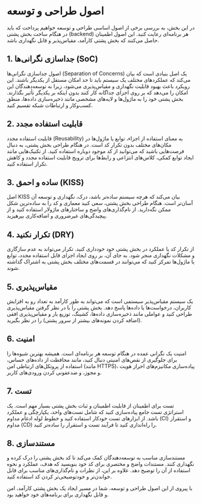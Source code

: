 # اصول طراحی و توسعه

در این بخش، به بررسی برخی از اصول اساسی طراحی و توسعه خواهیم پرداخت که باید در هنگام ساخت بخش پشتی (backend) هر برنامه‌ای رعایت کنید. این اصول اطمینان حاصل می‌کنند که بخش پشتی کارآمد، مقیاس‌پذیر و قابل نگهداری باشد.

## 1. جداسازی نگرانی‌ها (SoC)

اصول جداسازی نگرانی‌ها (Separation of Concerns) یک اصل بنیادی است که بیان می‌کند که عملکردهای مختلف یک سیستم باید تا حد امکان مستقل از یکدیگر باشند. این رویکرد باعث بهبود قابلیت نگهداری و مقیاس‌پذیری می‌شود، زیرا به توسعه‌دهندگان این امکان را می‌دهد که بر روی اجزای جداگانه کار کنند بدون اینکه بر یکدیگر تأثیر بگذارند. بخش پشتی خود را به ماژول‌ها و لایه‌های مشخصی مانند ذخیره‌سازی داده‌ها، منطق کسب‌وکار و ارتباطات شبکه تقسیم کنید.

## 2. قابلیت استفاده مجدد

قابلیت استفاده مجدد (Reusability) به معنای استفاده از اجزاء، توابع یا ماژول‌ها در مکان‌های مختلف بدون تکرار کد است. در هنگام طراحی بخش پشتی، به دنبال فرصت‌هایی باشید که می‌توانید از کد موجود دوباره استفاده کنید. از تکنیک‌هایی مانند ایجاد توابع کمکی، کلاس‌های انتزاعی و رابط‌ها برای ترویج قابلیت استفاده مجدد و کاهش تکرار استفاده کنید.

## 3. ساده و احمق (KISS)

اصل KISS بیان می‌کند که هرچه سیستم ساده‌تر باشد، درک، نگهداری و توسعه آن آسان‌تر است. هنگام طراحی بخش پشتی، سعی کنید معماری و کد را به ساده‌ترین شکل ممکن نگه‌دارید. از نام‌گذاری‌های واضح و ساختارهای ماژولار استفاده کنید و از پیچیدگی‌های غیرضروری و اضافه‌کاری بپرهیزید.

## 4. تکرار نکنید (DRY)

از تکرار کد یا عملکرد در بخش پشتی خود خودداری کنید. تکرار می‌تواند به عدم سازگاری و مشکلات نگهداری منجر شود. به جای آن، بر روی ایجاد اجزای قابل استفاده مجدد، توابع یا ماژول‌ها تمرکز کنید که می‌توانند در قسمت‌های مختلف بخش پشتی به اشتراک گذاشته شوند.

## 5. مقیاس‌پذیری

یک سیستم مقیاس‌پذیر سیستمی است که می‌تواند به طور کارآمد به تعداد رو به افزایش کاربران، درخواست‌ها یا داده‌ها پاسخ دهد. بخش پشتی را با در نظر گرفتن مقیاس‌پذیری طراحی کنید و عواملی مانند ذخیره‌سازی داده‌ها، کشینگ، توزیع بار و مقیاس‌پذیری افقی (اضافه کردن نمونه‌های بیشتر از سرور پشتی) را در نظر بگیرید.

## 6. امنیت

امنیت یک نگرانی عمده در هنگام توسعه هر برنامه‌ای است. همیشه بهترین شیوه‌ها را برای جلوگیری از نقص‌های امنیتی دنبال کنید، مانند محافظت از داده‌های حساس، استفاده از پروتکل‌های ارتباطی امن (مانند HTTPS)، پیاده‌سازی مکانیزم‌های احراز هویت و مجوز، و ضدعفونی کردن ورودی‌های کاربر.

## 7. تست

تست برای اطمینان از قابلیت اطمینان و ثبات بخش پشتی بسیار مهم است. یک استراتژی تست جامع پیاده‌سازی کنید که شامل تست‌های واحد، یکپارچگی و عملکرد باشد. از ابزارهای تست خودکار استفاده کنید و خطوط لوله ادغام مداوم (CI) و استقرار مداوم (CD) را راه‌اندازی کنید تا فرآیند تست و استقرار را ساده‌تر کنید.

## 8. مستندسازی

مستندسازی مناسب به توسعه‌دهندگان کمک می‌کند تا کد بخش پشتی را درک کرده و نگهداری کنند. مستندات واضح و مختصری برای کد خود بنویسید که هدف، عملکرد و نحوه استفاده از آن را توضیح دهد. علاوه بر این، از نظرات و نام‌گذاری‌های مناسب برای قابل خواندن‌تر و خودتوضیحی‌تر کردن کد استفاده کنید.

با پیروی از این اصول طراحی و توسعه، شما در مسیر ایجاد یک بخش پشتی کارآمد، امن و قابل نگهداری برای برنامه‌های خود خواهید بود.
